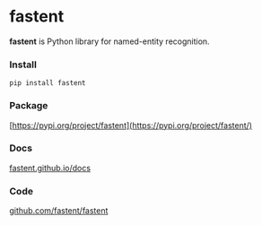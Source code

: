 # fastent
**fastent** is Python library for named-entity recognition.

### Install
`pip install fastent`

### Package
[https://pypi.org/project/fastent](https://pypi.org/project/fastent/)

### Docs
[fastent.github.io/docs](https://fastent.github.io/docs)

### Code
[github.com/fastent/fastent](https://github.com/fastent/fastent/)
